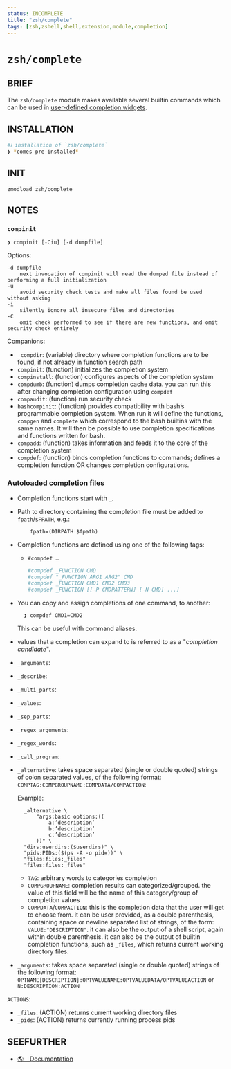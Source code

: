 ```yaml
---
status: INCOMPLETE
title: "zsh/complete"
tags: [zsh,zshell,shell,extension,module,completion]
---
```


# `zsh/complete`

## BRIEF

The `zsh/complete` module makes available several builtin commands which can be used in [user-defined completion widgets](https://zsh.sourceforge.io/Doc/Release/Completion-Widgets.html#Completion-Widgets).

## INSTALLATION


```bash
#ℹ︎ installation of `zsh/complete`
❯ *comes pre-installed*
```



## INIT

    zmodload zsh/complete


## NOTES

### `compinit`

    ❯ compinit [-Ciu] [-d dumpfile]

Options:

    -d dumpfile
        next invocation of compinit will read the dumped file instead of performing a full initialization
    -u
        avoid security check tests and make all files found be used without asking
    -i
        silently ignore all insecure files and directories
    -C
        omit check performed to see if there are new functions, and omit security check entirely

Companions:

- `_compdir`: (variable) directory where completion functions are to be found, if not already in function search path
- `compinit`: (function) initializes the completion system
- `compinstall`: (function) configures aspects of the completion system
- `compdumb`: (function) dumps completion cache data. you can run this after changing completion configuration using `compdef`
- `compaudit`: (function) run security check
- `bashcompinit`: (function) provides compatibility with bash’s programmable completion system. When run it will define the functions, `compgen` and `complete` which correspond to the bash builtins with the same names. It will then be possible to use completion specifications and functions written for bash.
- `compadd`: (function) takes information and feeds it to the core of the completion system
- `compdef`: (function) binds completion functions to commands; defines a completion function OR changes completion configurations.

### Autoloaded completion files

- Completion functions start with `_`.

- Path to directory containing the completion file must be added to `fpath`/`$FPATH`, e.g.:

          fpath=(DIRPATH $fpath)

- Completion functions are defined using one of the following tags:

    - `#compdef …`

        ```bash
        #compdef _FUNCTION CMD
        #compdef "_FUNCTION ARG1 ARG2" CMD
        #compdef _FUNCTION CMD1 CMD2 CMD3
        #compdef _FUNCTION [[-P CMDPATTERN] [-N CMD] ...]
        ```

- You can copy and assign completions of one command, to another:

        ❯ compdef CMD1=CMD2

    This can be useful with command aliases.

- values that a completion can expand to is referred to as a "*completion candidate*".

- `_arguments`:
- `_describe`:
- `_multi_parts`:
- `_values`:
- `_sep_parts`:
- `_regex_arguments`:
- `_regex_words`:
- `_call_program`:

- `_alternative`: takes space separated (single or double quoted) strings of colon separated values, of the following format: `COMPTAG:COMPGROUPNAME:COMPDATA/COMPACTION`:

    Example:

        _alternative \
            "args:basic options:((
                a:’description’
                b:’description’
                c:’description’
            ))" \
        "dirs:userdirs:($userdirs)" \
        "pids:PIDs:($(ps -A -o pid=))" \
        "files:files:_files"
        "files:files:_files"

    - `TAG`: arbitrary words to categories completion
    - `COMPGROUPNAME`: completion results can categorized/grouped. the value of this field will be the name of this category/group of completion values
    - `COMPDATA`/`COMPACTION`: this is the completion data that the user will get to choose from. it can be user provided, as a double parenthesis, containing space or newline separated list of strings, of the form: `VALUE:"DESCRIPTION"`. it can also be the output of a shell script, again within double parenthesis. it can also be the output of builtin completion functions, such as `_files`, which returns current working directory files.

- `_arguments`: takes space separated (single or double quoted) strings of the following format: `OPTNAME[DESCRIPTION]:OPTVALUENAME:OPTVALUEDATA/OPTVALUEACTION` or `N:DESCRIPTION:ACTION`


`ACTIONS`:

- `_files`: (ACTION) returns current working directory files
- `_pids`: (ACTION) returns currently running process pids

## SEEFURTHER

- [🌎 Documentation](https://zsh.sourceforge.io/Doc/Release/Zsh-Modules.html)
